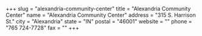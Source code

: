 +++
slug = "alexandria-community-center"
title = "Alexandria Community Center"
name = "Alexandria Community Center"
address = "315 S. Harrison St."
city = "Alexandria"
state = "IN"
postal = "46001"
website = ""
phone = "765 724-7728"
fax = ""
+++
